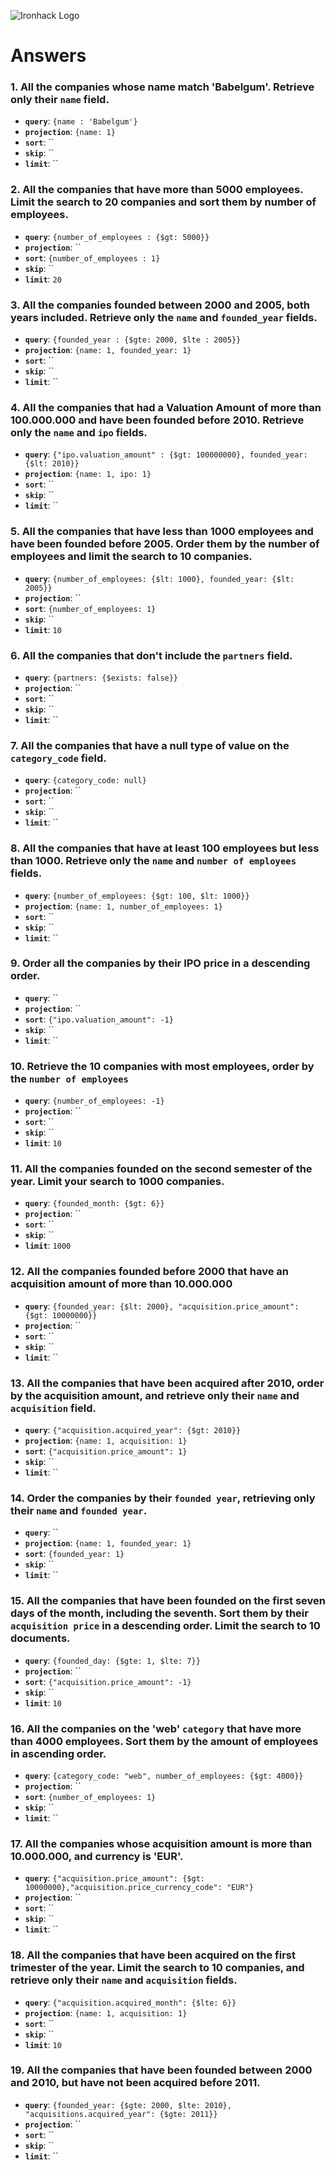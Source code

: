 ![Ironhack Logo](https://i.imgur.com/1QgrNNw.png)

# Answers

### 1. All the companies whose name match 'Babelgum'. Retrieve only their `name` field.

- **`query`**: `{name : 'Babelgum'}`
- **`projection`**: `{name: 1}`
- **`sort`**: ``
- **`skip`**: ``
- **`limit`**: ``

### 2. All the companies that have more than 5000 employees. Limit the search to 20 companies and sort them by **number of employees**.

- **`query`**: `{number_of_employees : {$gt: 5000}}`
- **`projection`**: ``
- **`sort`**: `{number_of_employees : 1}`
- **`skip`**: ``
- **`limit`**: `20`

### 3. All the companies founded between 2000 and 2005, both years included. Retrieve only the `name` and `founded_year` fields.

- **`query`**: `{founded_year : {$gte: 2000, $lte : 2005}}`
- **`projection`**: `{name: 1, founded_year: 1}`
- **`sort`**: ``
- **`skip`**: ``
- **`limit`**: ``

### 4. All the companies that had a Valuation Amount of more than 100.000.000 and have been founded before 2010. Retrieve only the `name` and `ipo` fields.

- **`query`**: `{"ipo.valuation_amount" : {$gt: 100000000}, founded_year: {$lt: 2010}}`
- **`projection`**: `{name: 1, ipo: 1}`
- **`sort`**: ``
- **`skip`**: ``
- **`limit`**: ``

### 5. All the companies that have less than 1000 employees and have been founded before 2005. Order them by the number of employees and limit the search to 10 companies.

- **`query`**: `{number_of_employees: {$lt: 1000}, founded_year: {$lt: 2005}}`
- **`projection`**: ``
- **`sort`**: `{number_of_employees: 1}`
- **`skip`**: ``
- **`limit`**: `10`

### 6. All the companies that don't include the `partners` field.

- **`query`**: `{partners: {$exists: false}}`
- **`projection`**: ``
- **`sort`**: ``
- **`skip`**: ``
- **`limit`**: ``

### 7. All the companies that have a null type of value on the `category_code` field.

- **`query`**: `{category_code: null}`
- **`projection`**: ``
- **`sort`**: ``
- **`skip`**: ``
- **`limit`**: ``

### 8. All the companies that have at least 100 employees but less than 1000. Retrieve only the `name` and `number of employees` fields.

- **`query`**: `{number_of_employees: {$gt: 100, $lt: 1000}}`
- **`projection`**: `{name: 1, number_of_employees: 1}`
- **`sort`**: ``
- **`skip`**: ``
- **`limit`**: ``

### 9. Order all the companies by their IPO price in a descending order.

- **`query`**: ``
- **`projection`**: ``
- **`sort`**: `{"ipo.valuation_amount": -1}`
- **`skip`**: ``
- **`limit`**: ``

### 10. Retrieve the 10 companies with most employees, order by the `number of employees`

- **`query`**: `{number_of_employees: -1}`
- **`projection`**: ``
- **`sort`**: ``
- **`skip`**: ``
- **`limit`**: `10`

### 11. All the companies founded on the second semester of the year. Limit your search to 1000 companies.

- **`query`**: `{founded_month: {$gt: 6}}`
- **`projection`**: ``
- **`sort`**: ``
- **`skip`**: ``
- **`limit`**: `1000`

### 12. All the companies founded before 2000 that have an acquisition amount of more than 10.000.000

- **`query`**: `{founded_year: {$lt: 2000}, "acquisition.price_amount": {$gt: 10000000}}`
- **`projection`**: ``
- **`sort`**: ``
- **`skip`**: ``
- **`limit`**: ``

### 13. All the companies that have been acquired after 2010, order by the acquisition amount, and retrieve only their `name` and `acquisition` field.

- **`query`**: `{"acquisition.acquired_year": {$gt: 2010}}`
- **`projection`**: `{name: 1, acquisition: 1}`
- **`sort`**: `{"acquisition.price_amount": 1}`
- **`skip`**: ``
- **`limit`**: ``

### 14. Order the companies by their `founded year`, retrieving only their `name` and `founded year`.

- **`query`**: ``
- **`projection`**: `{name: 1, founded_year: 1}`
- **`sort`**: `{founded_year: 1}`
- **`skip`**: ``
- **`limit`**: ``

### 15. All the companies that have been founded on the first seven days of the month, including the seventh. Sort them by their `acquisition price` in a descending order. Limit the search to 10 documents.

- **`query`**: `{founded_day: {$gte: 1, $lte: 7}}`
- **`projection`**: ``
- **`sort`**: `{"acquisition.price_amount": -1}`
- **`skip`**: ``
- **`limit`**: `10`

### 16. All the companies on the 'web' `category` that have more than 4000 employees. Sort them by the amount of employees in ascending order.

- **`query`**: `{category_code: "web", number_of_employees: {$gt: 4000}}`
- **`projection`**: ``
- **`sort`**: `{number_of_employees: 1}`
- **`skip`**: ``
- **`limit`**: ``

### 17. All the companies whose acquisition amount is more than 10.000.000, and currency is 'EUR'.

- **`query`**: `{"acquisition.price_amount": {$gt: 10000000},"acquisition.price_currency_code": "EUR"}`
- **`projection`**: ``
- **`sort`**: ``
- **`skip`**: ``
- **`limit`**: ``

### 18. All the companies that have been acquired on the first trimester of the year. Limit the search to 10 companies, and retrieve only their `name` and `acquisition` fields.

- **`query`**: `{"acquisition.acquired_month": {$lte: 6}}`
- **`projection`**: `{name: 1, acquisition: 1}`
- **`sort`**: ``
- **`skip`**: ``
- **`limit`**: `10`

### 19. All the companies that have been founded between 2000 and 2010, but have not been acquired before 2011.

- **`query`**: `{founded_year: {$gte: 2000, $lte: 2010}, "acquisitions.acquired_year": {$gte: 2011}}`
- **`projection`**: ``
- **`sort`**: ``
- **`skip`**: ``
- **`limit`**: ``
